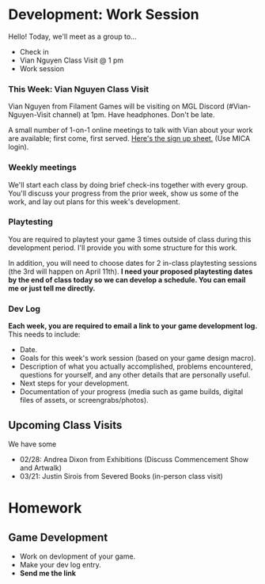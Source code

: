 # Development: Work Session
Hello! Today, we'll meet as a group to...
- Check in
- Vian Nguyen Class Visit @ 1 pm
- Work session

### This Week: Vian Nguyen Class Visit
Vian Nguyen from Filament Games will be visiting on MGL Discord (#Vian-Nguyen-Visit channel) at 1pm. Have headphones. Don't be late.

A small number of 1-on-1 online meetings to talk with Vian about your work are available; first come, first served. [Here's the sign up sheet.](https://docs.google.com/spreadsheets/d/1VPPGckye4dfASDYwfHIB0FmpBfeEpCP68XI63fCWXEk/edit?usp=sharing) (Use MICA login).

### Weekly meetings
We'll start each class by doing brief check-ins together with every group. You'll discuss your progress from the prior week, show us some of the work, and lay out plans for this week's development.

### Playtesting
You are required to playtest your game 3 times outside of class during this development period. I'll provide you with some structure for this work.

In addition, you will need to choose dates for 2 in-class playtesting sessions (the 3rd will happen on April 11th). **I need your proposed playtesting dates by the end of class today so we can develop a schedule. You can email me or just tell me directly.**

### Dev Log
**Each week, you are required to email a link to your game development log.** This needs to include:
- Date.
- Goals for this week's work session (based on your game design macro).
- Description of what you actually accomplished, problems encountered, questions for yourself, and any other details that are personally useful.
- Next steps for your development.
- Documentation of your progress (media such as game builds, digital files of assets, or screengrabs/photos).

## Upcoming Class Visits
We have some 
- 02/28: Andrea Dixon from Exhibitions (Discuss Commencement Show and Artwalk)
- 03/21: Justin Sirois from Severed Books (in-person class visit)


# Homework

## Game Development
- Work on devlopment of your game.
- Make your dev log entry.
- **Send me the link**